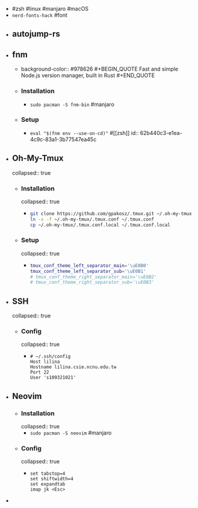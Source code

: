 - #zsh #linux #manjaro #macOS
- `nerd-fonts-hack` #font
- ## autojump-rs
- ## fnm
	- background-color:: #978626
	  #+BEGIN_QUOTE
	  Fast and simple Node.js version manager, built in Rust
	  #+END_QUOTE
	- ### Installation
		- `sudo pacman -S fnm-bin` #manjaro
	- ### Setup
		- `eval "$(fnm env --use-on-cd)"` #[[zsh]]
		  id:: 62b440c3-e1ea-4c9c-83a1-3b77547ea45c
- ## Oh-My-Tmux
  collapsed:: true
	- ### Installation
	  collapsed:: true
		- ```zsh
		  git clone https://github.com/gpakosz/.tmux.git ~/.oh-my-tmux
		  ln -s -f ~/.oh-my-tmux/.tmux.conf ~/.tmux.conf
		  cp ~/.oh-my-tmux/.tmux.conf.local ~/.tmux.conf.local
		  ```
	- ### Setup
	  collapsed:: true
		- ```zsh
		  tmux_conf_theme_left_separator_main='\uE0B0'
		  tmux_conf_theme_left_separator_sub='\uE0B1'
		  # tmux_conf_theme_right_separator_main='\uE0B2'
		  # tmux_conf_theme_right_separator_sub='\uE0B3'
		  ```
- ## SSH
  collapsed:: true
	- ### Config
	  collapsed:: true
		- ```config
		  # ~/.ssh/config
		  Host lilina
		  Hostname lilina.csie.ncnu.edu.tw
		  Port 22
		  User 's109321021'
		  ```
- ## Neovim
	- ### Installation
	  collapsed:: true
		- `sudo pacman -S neovim` #manjaro
	- ### Config
	  collapsed:: true
		- ```init.vim
		  set tabstop=4                        
		  set shiftwidth=4          
		  set expandtab
		  imap jk <Esc>
		  ```
-